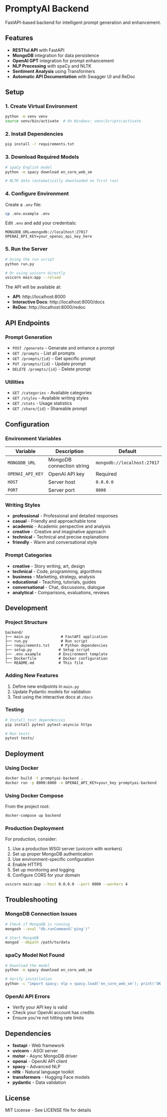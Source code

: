 # PromptyAI Backend

FastAPI-based backend for intelligent prompt generation and enhancement.

## Features

- **RESTful API** with FastAPI
- **MongoDB** integration for data persistence
- **OpenAI GPT** integration for prompt enhancement
- **NLP Processing** with spaCy and NLTK
- **Sentiment Analysis** using Transformers
- **Automatic API Documentation** with Swagger UI and ReDoc

## Setup

### 1. Create Virtual Environment

```bash
python -m venv venv
source venv/bin/activate  # On Windows: venv\Scripts\activate
```

### 2. Install Dependencies

```bash
pip install -r requirements.txt
```

### 3. Download Required Models

```bash
# spaCy English model
python -m spacy download en_core_web_sm

# NLTK data (automatically downloaded on first run)
```

### 4. Configure Environment

Create a `.env` file:

```bash
cp .env.example .env
```

Edit `.env` and add your credentials:

```
MONGODB_URL=mongodb://localhost:27017
OPENAI_API_KEY=your_openai_api_key_here
```

### 5. Run the Server

```bash
# Using the run script
python run.py

# Or using uvicorn directly
uvicorn main:app --reload
```

The API will be available at:
- **API**: http://localhost:8000
- **Interactive Docs**: http://localhost:8000/docs
- **ReDoc**: http://localhost:8000/redoc

## API Endpoints

### Prompt Generation
- `POST /generate` - Generate and enhance a prompt
- `GET /prompts` - List all prompts
- `GET /prompts/{id}` - Get specific prompt
- `PUT /prompts/{id}` - Update prompt
- `DELETE /prompts/{id}` - Delete prompt

### Utilities
- `GET /categories` - Available categories
- `GET /styles` - Available writing styles
- `GET /stats` - Usage statistics
- `GET /share/{id}` - Shareable prompt

## Configuration

### Environment Variables

| Variable | Description | Default |
|----------|-------------|---------|
| `MONGODB_URL` | MongoDB connection string | `mongodb://localhost:27017` |
| `OPENAI_API_KEY` | OpenAI API key | Required |
| `HOST` | Server host | `0.0.0.0` |
| `PORT` | Server port | `8000` |

### Writing Styles

- **professional** - Professional and detailed responses
- **casual** - Friendly and approachable tone
- **academic** - Academic perspective and analysis
- **creative** - Creative and imaginative approach
- **technical** - Technical and precise explanations
- **friendly** - Warm and conversational style

### Prompt Categories

- **creative** - Story writing, art, design
- **technical** - Code, programming, algorithms
- **business** - Marketing, strategy, analysis
- **educational** - Teaching, tutorials, guides
- **conversational** - Chat, discussions, dialogue
- **analytical** - Comparisons, evaluations, reviews

## Development

### Project Structure

```
backend/
├── main.py              # FastAPI application
├── run.py               # Run script
├── requirements.txt     # Python dependencies
├── setup.py            # Setup script
├── .env.example        # Environment template
├── Dockerfile          # Docker configuration
└── README.md           # This file
```

### Adding New Features

1. Define new endpoints in `main.py`
2. Update Pydantic models for validation
3. Test using the interactive docs at `/docs`

### Testing

```bash
# Install test dependencies
pip install pytest pytest-asyncio httpx

# Run tests
pytest tests/
```

## Deployment

### Using Docker

```bash
docker build -t promptyai-backend .
docker run -p 8000:8000 -e OPENAI_API_KEY=your_key promptyai-backend
```

### Using Docker Compose

From the project root:

```bash
docker-compose up backend
```

### Production Deployment

For production, consider:

1. Use a production WSGI server (uvicorn with workers)
2. Set up proper MongoDB authentication
3. Use environment-specific configuration
4. Enable HTTPS
5. Set up monitoring and logging
6. Configure CORS for your domain

```bash
uvicorn main:app --host 0.0.0.0 --port 8000 --workers 4
```

## Troubleshooting

### MongoDB Connection Issues

```bash
# Check if MongoDB is running
mongosh --eval "db.runCommand('ping')"

# Start MongoDB
mongod --dbpath /path/to/data
```

### spaCy Model Not Found

```bash
# Download the model
python -m spacy download en_core_web_sm

# Verify installation
python -c "import spacy; nlp = spacy.load('en_core_web_sm'); print('OK')"
```

### OpenAI API Errors

- Verify your API key is valid
- Check your OpenAI account has credits
- Ensure you're not hitting rate limits

## Dependencies

- **fastapi** - Web framework
- **uvicorn** - ASGI server
- **motor** - Async MongoDB driver
- **openai** - OpenAI API client
- **spacy** - Advanced NLP
- **nltk** - Natural language toolkit
- **transformers** - Hugging Face models
- **pydantic** - Data validation

## License

MIT License - See LICENSE file for details
